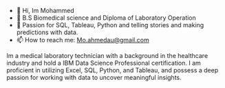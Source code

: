 
- 👋 Hi, Im Mohammed
- 🌱 B.S Biomedical science and Diploma of Laboratory Operation 
- 👀 Passion for SQL, Tableau, Python and telling stories and making predictions with data.
- 📫 How to reach me: Mo.ahmedau@gmail.com

Im a medical laboratory technician with a background in the healthcare industry and hold a IBM Data Science Professional certification. I am proficient in utilizing Excel, SQL, Python, and Tableau, and possess a deep passion for working with data to uncover meaningful insights. 
